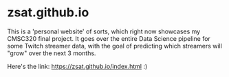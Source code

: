 # zsat.github.io
  
This is a 'personal website' of sorts, which right now showcases my CMSC320 final project. 
It goes over the entire Data Science pipeline for some Twitch streamer data, with the goal of predicting which streamers will "grow" over the next 3 months.
  
Here's the link: https://zsat.github.io/index.html :)
